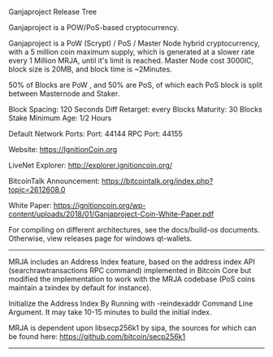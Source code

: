 Ganjaproject Release Tree

Ganjaproject is a POW/PoS-based cryptocurrency.

Ganjaproject is a PoW (Scrypt) / PoS / Master Node hybrid cryptocurrency, with a 5 million coin maximum supply, which is generated at a slower rate every 1 Million MRJA, until it's limit is reached. Master Node cost 3000IC, block size is 20MB, and block time is ~2Minutes.

50% of Blocks are PoW , and 50% are PoS, of which each PoS block is split between Masternode and Staker.

Block Spacing: 120 Seconds
Diff Retarget: every Blocks
Maturity: 30 Blocks
Stake Minimum Age: 1/2 Hours

Default Network Ports:
Port: 44144
RPC Port: 44155

Website: https://IgnitionCoin.org

LiveNet Explorer: http://explorer.ignitioncoin.org/

BitcoinTalk Announcement: https://bitcointalk.org/index.php?topic=2612608.0

White Paper: https://ignitioncoin.org/wp-content/uploads/2018/01/Ganjaproject-Coin-White-Paper.pdf

For compiling on different architectures, see the docs/build-*os* documents. Otherwise, view releases page for windows qt-wallets.

****
MRJA includes an Address Index feature, based on the address index API (searchrawtransactions RPC command) implemented in Bitcoin Core but modified the implementation to work with the MRJA codebase (PoS coins maintain a txindex by default for instance).

Initialize the Address Index By Running with -reindexaddr Command Line Argument.  It may take 10-15 minutes to build the initial index.

MRJA is dependent upon libsecp256k1 by sipa, the sources for which can be found here:
https://github.com/bitcoin/secp256k1
****
